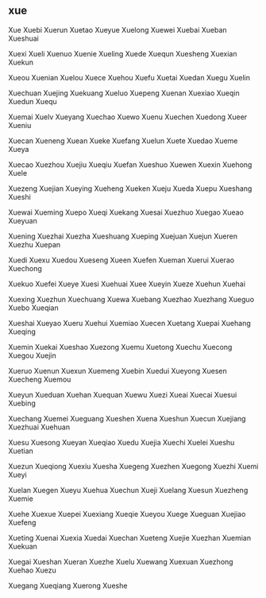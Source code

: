xue
---

Xue Xuebi Xuerun Xuetao Xueyue Xuelong Xuewei Xuebai Xueban Xueshuai

Xuexi Xueli Xuenuo Xuenie Xueling Xuede Xuequn Xuesheng Xuexian Xuekun

Xueou Xuenian Xuelou Xuece Xuehou Xuefu Xuetai Xuedan Xuegu Xuelin

Xuechuan Xuejing Xuekuang Xueluo Xuepeng Xuenan Xuexiao Xueqin Xuedun Xuequ

Xuemai Xuelv Xueyang Xuechao Xuewo Xuenu Xuechen Xuedong Xueer Xueniu

Xuecan Xueneng Xuean Xueke Xuefang Xuelun Xuete Xuedao Xueme Xueya

Xuecao Xuezhou Xuejiu Xueqiu Xuefan Xueshuo Xuewen Xuexin Xuehong Xuele

Xuezeng Xuejian Xueying Xueheng Xueken Xueju Xueda Xuepu Xueshang Xueshi

Xuewai Xueming Xuepo Xueqi Xuekang Xuesai Xuezhuo Xuegao Xueao Xueyuan

Xuening Xuezhai Xuezha Xueshuang Xueping Xuejuan Xuejun Xueren Xuezhu Xuepan

Xuedi Xuexu Xuedou Xueseng Xueen Xuefen Xueman Xuerui Xuerao Xuechong

Xuekuo Xuefei Xueye Xuesi Xuehuai Xuee Xueyin Xueze Xuehun Xuehai

Xuexing Xuezhun Xuechuang Xuewa Xuebang Xuezhao Xuezhang Xueguo Xuebo   Xueqian

Xueshai Xueyao Xueru Xuehui Xuemiao Xuecen Xuetang Xuepai Xuehang Xueqing

Xuemin Xuekai Xueshao Xuezong Xuemu Xuetong Xuechu Xuecong Xuegou Xuejin

Xueruo Xuenun Xuexun Xuemeng Xuebin Xuedui Xueyong Xuesen Xuecheng Xuemou

Xueyun Xueduan Xuehan Xuequan Xuewu Xuezi Xueai Xuecai Xuesui Xuebing

Xuechang Xuemei Xueguang Xueshen Xuena Xueshun Xuecun Xuejiang Xuezhuai Xuehuan

Xuesu Xuesong Xueyan Xueqiao Xuedu Xuejia Xuechi Xuelei Xueshu Xuetian

Xuezun Xueqiong Xuexiu Xuesha Xuegeng Xuezhen Xuegong Xuezhi Xuemi Xueyi

Xuelan Xuegen Xueyu Xuehua Xuechun Xueji Xuelang Xuesun Xuezheng Xuemie

Xuehe Xuexue Xuepei Xuexiang Xueqie Xueyou Xuege Xueguan Xuejiao Xuefeng

Xueting Xuenai Xuexia Xuedai Xuechan Xueteng Xuejie Xuezhan Xuemian Xuekuan

Xuegai Xueshan Xueran Xuezhe Xuelu Xuewang Xuexuan Xuezhong Xuehao Xuezu

Xuegang Xueqiang Xuerong Xueshe 
